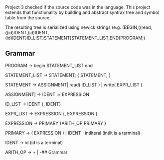 Project 3 checked if the source code was in the language. This project extends that functionality by building
and abstract syntrax tree and symbol table from the source.

The resulting tree is serialized using newick strings (e.g. (BEGIN,((read,((id)IDENT,(id)IDENT,(id)IDENT)ID_LIST)STATEMENT)STATEMENT_LIST,END)PROGRAM;)

## Grammar

PROGRAM	->	begin STATEMENT_LIST end

STATEMENT_LIST	->	STATEMENT; { STATEMENT; }

STATEMENT	->	ASSIGNMENT| read( ID_LIST ) | write( EXPR_LIST )

ASSIGNMENT|	->	IDENT := EXPRESSION

ID_LIST	->	IDENT {, IDENT}

EXPR_LIST	->	EXPRESSION {, EXPRESSION }

EXPRESSION	->	PRIMARY {ARITH_OP PRIMARY }

PRIMARY	->	( EXPRESSION ) | IDENT | intliteral (intlit is a terminal)

IDENT	->	id  (id is a terminal)

ARITH_OP	->	+ | -## Grammar
